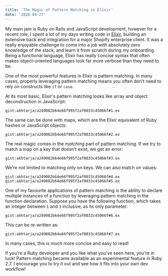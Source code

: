 ```yaml
---
title: 'The Magic of Pattern Matching in Elixir'
date: '2020-04-27'
---
```


My main jam is Ruby on Rails and JavaScript development, however for a recent role, I spent a lot of my days writing code in [Elixir](https://elixir-lang.org/), building an extensive back end integration for a major Shopify enterprise client. It was a really enjoyable challenge to come into a job with absolutely zero knowledge of the stack, and learn it from scratch during my onboarding. Being a functional language, Elixir has really concise syntax that often makes object-oriented languages look far more verbose than they need to be.

One of the most powerful features in Elixir is pattern matching. In many cases, properly leveraging pattern matching means you often don't need to rely on constructs like `if` or `case`.

At its most basic, Elixir's pattern matching looks like array and object deconstruction in JavaScript:

`gist:akhtarja/a249082b64e66f995f2af0033c45066f#1.ex`

The same can be done with maps, which are the Elixir equivalent of Ruby hashes or JavaScript objects:

`gist:akhtarja/a249082b64e66f995f2af0033c45066f#2.ex`

The real magic comes in the _matching_ part of pattern matching. If we try to match a map on a key that doesn't exist, we get an error:

`gist:akhtarja/a249082b64e66f995f2af0033c45066f#3.ex`

We're not limited to matching only on keys. We can also match on values:

`gist:akhtarja/a249082b64e66f995f2af0033c45066f#4.ex`
`gist:akhtarja/a249082b64e66f995f2af0033c45066f#5.ex`

One of my favourite applications of pattern matching is the ability to declare multiple instances of a function by leveraging pattern matching in the function declaration. Suppose you have the following function, which takes an integer between `1` and `3` inclusive, as its only parameter:

`gist:akhtarja/a249082b64e66f995f2af0033c45066f#6.ex`

This can be re-written as:

`gist:akhtarja/a249082b64e66f995f2af0033c45066f#7.ex`

In many cases, this is much more concise and easy to read!

If you're a Ruby developer and you like what you've seen here, you're in luck! Pattern matching became available as an experimental feature in Ruby 2.7. I encourage you to try it out and see how it fits into your own dev workflow!
